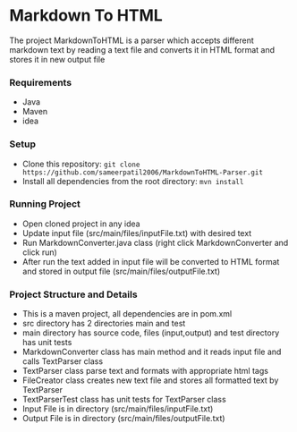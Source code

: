 # Markdown To HTML

The project MarkdownToHTML is a parser which accepts different markdown text by reading a text file 
and converts it in HTML format and stores it in new output file

### Requirements ###
* Java
* Maven
* idea 

### Setup ###
* Clone this repository: ```git clone https://github.com/sameerpatil2006/MarkdownToHTML-Parser.git```
* Install all dependencies from the root directory: ```mvn install```

### Running Project
* Open cloned project in any idea 
* Update input file (src/main/files/inputFile.txt) with desired text
* Run MarkdownConverter.java class (right click MarkdownConverter and click run)
* After run the text added in input file will be converted to HTML format and stored in output file (src/main/files/outputFile.txt)

### Project Structure and Details
* This is a maven project, all dependencies are in pom.xml
* src directory has 2 directories main and test
* main directory has source code, files (input,output) and test directory has unit tests
* MarkdownConverter class has main method and it reads input file and calls TextParser class
* TextParser class parse text and formats with appropriate html tags
* FileCreator class creates new text file and stores all formatted text by TextParser
* TextParserTest class has unit tests for TextParser class 
* Input File is in directory (src/main/files/inputFile.txt)  
* Output File is in directory (src/main/files/outputFile.txt)

